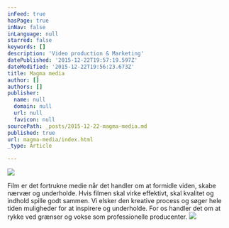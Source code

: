 ```yaml
---
inFeed: true
hasPage: true
inNav: false
inLanguage: null
starred: false
keywords: []
description: 'Video production & Marketing'
datePublished: '2015-12-22T19:57:19.597Z'
dateModified: '2015-12-22T19:56:23.673Z'
title: Magma media
author: []
authors: []
publisher:
  name: null
  domain: null
  url: null
  favicon: null
sourcePath: _posts/2015-12-22-magma-media.md
published: true
url: magma-media/index.html
_type: Article

---
```

![](https://the-grid-user-content.s3-us-west-2.amazonaws.com/0082b100-d790-4cef-a132-ffcb6febe9e5.png)

Film er det fortrukne medie når det handler om at formidle viden, skabe nærvær og underholde. Hvis filmen skal virke effektivt, skal kvalitet og indhold spille godt sammen. Vi elsker den kreative process og søger hele tiden muligheder for at inspirere og underholde. For os handler det om at rykke ved grænser og vokse som professionelle producenter. 
![](https://the-grid-user-content.s3-us-west-2.amazonaws.com/5f573188-36f5-4c68-b516-39fcb9988c95.jpg)